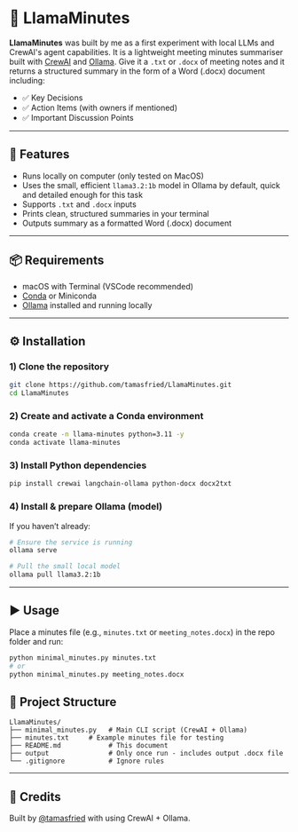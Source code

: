 # 📝 LlamaMinutes

**LlamaMinutes** was built by me as a first experiment with local LLMs and CrewAI's agent capabilities. It is a lightweight meeting minutes summariser built with [CrewAI](https://github.com/joaomdmoura/crewai) and [Ollama](https://ollama.com).
Give it a `.txt` or `.docx` of meeting notes and it returns a structured summary in the form of a Word (.docx) document including:

- ✅ Key Decisions  
- ✅ Action Items (with owners if mentioned)  
- ✅ Important Discussion Points  

---

## 🚀 Features

- Runs locally on computer (only tested on MacOS)
- Uses the small, efficient `llama3.2:1b` model in Ollama by default, quick and detailed enough for this task
- Supports `.txt` and `.docx` inputs  
- Prints clean, structured summaries in your terminal  
- Outputs summary as a formatted Word (.docx) document

---

## 📦 Requirements

- macOS with Terminal (VSCode recommended)  
- [Conda](https://docs.conda.io/en/latest/) or Miniconda  
- [Ollama](https://ollama.com) installed and running locally  

---

## ⚙️ Installation

### 1) Clone the repository
```bash
git clone https://github.com/tamasfried/LlamaMinutes.git
cd LlamaMinutes
```

### 2) Create and activate a Conda environment
```bash
conda create -n llama-minutes python=3.11 -y
conda activate llama-minutes
```

### 3) Install Python dependencies
```bash
pip install crewai langchain-ollama python-docx docx2txt
```

### 4) Install & prepare Ollama (model)
If you haven’t already:
```bash
# Ensure the service is running
ollama serve

# Pull the small local model
ollama pull llama3.2:1b
```

---

## ▶️ Usage

Place a minutes file (e.g., `minutes.txt` or `meeting_notes.docx`) in the repo folder and run:

```bash
python minimal_minutes.py minutes.txt
# or
python minimal_minutes.py meeting_notes.docx
```

## 📂 Project Structure

```
LlamaMinutes/
├── minimal_minutes.py   # Main CLI script (CrewAI + Ollama)
├── minutes.txt     # Example minutes file for testing
├── README.md            # This document
├── output               # Only once run - includes output .docx file
└── .gitignore           # Ignore rules
```

---


## 🙌 Credits

Built by [@tamasfried](https://github.com/tamasfried) with using CrewAI + Ollama.  
